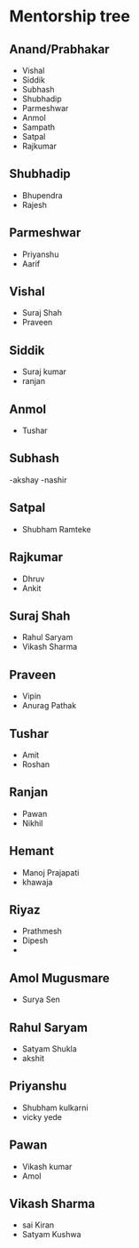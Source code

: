 # Mentorship tree

## Anand/Prabhakar
- Vishal
- Siddik
- Subhash
- Shubhadip
- Parmeshwar
- Anmol
- Sampath
- Satpal
- Rajkumar

## Shubhadip
- Bhupendra
- Rajesh

## Parmeshwar
- Priyanshu
- Aarif

## Vishal
- Suraj Shah
- Praveen

## Siddik
- Suraj kumar
- ranjan

## Anmol
- Tushar

## Subhash
-akshay
-nashir

## Satpal
- Shubham Ramteke

## Rajkumar
- Dhruv
- Ankit

## Suraj Shah
- Rahul Saryam
- Vikash Sharma

## Praveen
- Vipin
- Anurag Pathak

## Tushar
- Amit 
- Roshan

## Ranjan
- Pawan
- Nikhil

## Hemant
- Manoj Prajapati
- khawaja

## Riyaz
- Prathmesh
- Dipesh 
- 

## Amol Mugusmare
- Surya Sen 

## Rahul Saryam
- Satyam Shukla
- akshit

## Priyanshu
- Shubham kulkarni
- vicky yede

## Pawan
- Vikash kumar
- Amol

## Vikash Sharma
- sai Kiran 
- Satyam Kushwa

